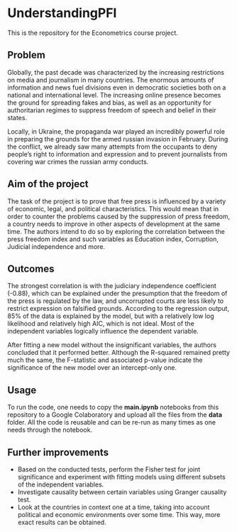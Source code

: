 # UnderstandingPFI

This is the repository for the Econometrics course project.

## Problem
Globally, the past decade was characterized by the increasing restrictions on media and journalism in many countries. The enormous amounts of information and news fuel divisions even in democratic societies both on a national and international level. The increasing online presence becomes the ground for spreading fakes and bias, as well as an opportunity for authoritarian regimes to suppress freedom of speech and belief in their states.

Locally, in Ukraine, the propaganda war played an incredibly powerful role in preparing the grounds for the armed russian invasion in February. During the conflict, we already saw many attempts from the occupants to deny people’s right to information and expression and to prevent journalists from covering war crimes the russian army conducts.

## Aim of the project
The task of the project is to prove that free press is influenced by a variety of economic, legal, and political characteristics. This would mean that in order to counter the problems caused by the suppression of press freedom, a country needs to improve in other aspects of development at the same time. The authors intend to do so by exploring the correlation between the press freedom index and such variables as Education index, Corruption, Judicial independence and more.

## Outcomes
The strongest correlation is with the judiciary independence coefficient (-0.88), which can be explained under the presumption that the freedom of the press is regulated by the law, and uncorrupted courts are less likely to restrict expression on falsified grounds. According to the regression output, 85% of the data is explained by the model, but with a relatively low log likelihood and relatively high AIC, which is not ideal. Most of the independent variables logically influence the dependent variable.

After fitting a new model without the insignificant variables, the authors concluded that it performed better. Although the R-squared remained pretty much the same, the F-statistic and associated p-value indicate the significance of the new model over an intercept-only one.

## Usage
To run the code, one needs to copy the **main.ipynb** notebooks from this repository to a Google Colaboratory and upload all the files from the **data** folder. All the code is reusable and can be re-run as many times as one needs through the notebook. 

## Further improvements
- Based on the conducted tests, perform the Fisher test for joint significance and experiment with fitting models using different subsets of the independent variables.
- Investigate causality between certain variables using Granger causality test.
- Look at the countries in context one at a time, taking into account political and economic environments over some time. This way, more exact results can be obtained.
